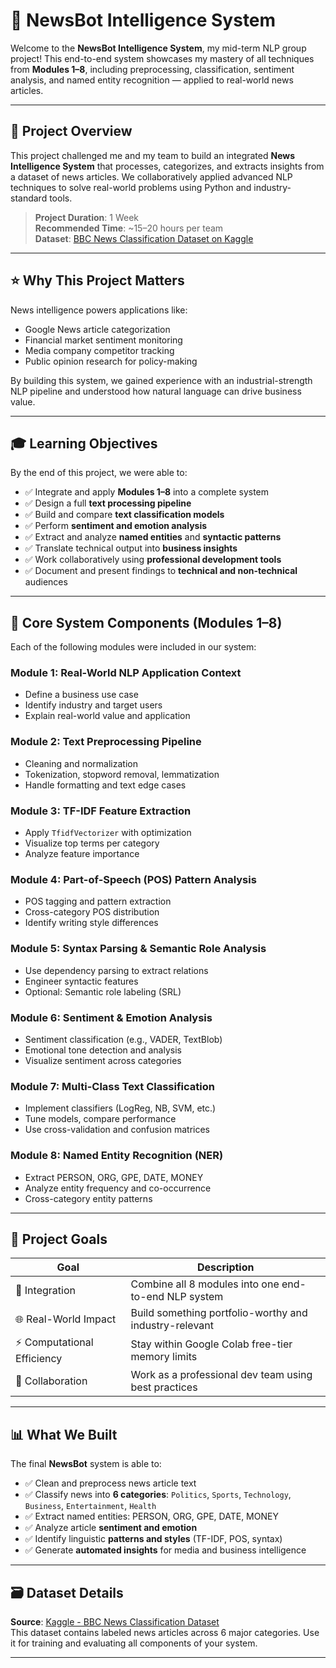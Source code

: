 # 📰 NewsBot Intelligence System

Welcome to the **NewsBot Intelligence System**, my mid-term NLP group project! This end-to-end system showcases my mastery of all techniques from **Modules 1–8**, including preprocessing, classification, sentiment analysis, and named entity recognition — applied to real-world news articles.

---

## 📌 Project Overview

This project challenged me and my team to build an integrated **News Intelligence System** that processes, categorizes, and extracts insights from a dataset of news articles. We collaboratively applied advanced NLP techniques to solve real-world problems using Python and industry-standard tools.

> **Project Duration**: 1 Week  
> **Recommended Time**: ~15–20 hours per team  
> **Dataset**: [BBC News Classification Dataset on Kaggle](https://www.kaggle.com/competitions/learn-ai-bbc/data)

---

## ⭐ Why This Project Matters

News intelligence powers applications like:
- Google News article categorization
- Financial market sentiment monitoring
- Media company competitor tracking
- Public opinion research for policy-making

By building this system, we gained experience with an industrial-strength NLP pipeline and understood how natural language can drive business value.

---

## 🎓 Learning Objectives

By the end of this project, we were able to:

- ✅ Integrate and apply **Modules 1–8** into a complete system  
- ✅ Design a full **text processing pipeline**  
- ✅ Build and compare **text classification models**  
- ✅ Perform **sentiment and emotion analysis**  
- ✅ Extract and analyze **named entities** and **syntactic patterns**  
- ✅ Translate technical output into **business insights**  
- ✅ Work collaboratively using **professional development tools**  
- ✅ Document and present findings to **technical and non-technical** audiences  

---

## 📖 Core System Components (Modules 1–8)

Each of the following modules were included in our system:

### **Module 1: Real-World NLP Application Context**
- Define a business use case
- Identify industry and target users
- Explain real-world value and application

### **Module 2: Text Preprocessing Pipeline**
- Cleaning and normalization
- Tokenization, stopword removal, lemmatization
- Handle formatting and text edge cases

### **Module 3: TF-IDF Feature Extraction**
- Apply `TfidfVectorizer` with optimization
- Visualize top terms per category
- Analyze feature importance

### **Module 4: Part-of-Speech (POS) Pattern Analysis**
- POS tagging and pattern extraction
- Cross-category POS distribution
- Identify writing style differences

### **Module 5: Syntax Parsing & Semantic Role Analysis**
- Use dependency parsing to extract relations
- Engineer syntactic features
- Optional: Semantic role labeling (SRL)

### **Module 6: Sentiment & Emotion Analysis**
- Sentiment classification (e.g., VADER, TextBlob)
- Emotional tone detection and analysis
- Visualize sentiment across categories

### **Module 7: Multi-Class Text Classification**
- Implement classifiers (LogReg, NB, SVM, etc.)
- Tune models, compare performance
- Use cross-validation and confusion matrices

### **Module 8: Named Entity Recognition (NER)**
- Extract PERSON, ORG, GPE, DATE, MONEY
- Analyze entity frequency and co-occurrence
- Cross-category entity patterns

---

## 🎯 Project Goals

| Goal | Description |
|------|-------------|
| 🔄 Integration | Combine all 8 modules into one end-to-end NLP system |
| 🌐 Real-World Impact | Build something portfolio-worthy and industry-relevant |
| ⚡ Computational Efficiency | Stay within Google Colab free-tier memory limits |
| 👥 Collaboration | Work as a professional dev team using best practices |

---

## 📊 What We Built

The final **NewsBot** system is able to:

- ✅ Clean and preprocess news article text
- ✅ Classify news into **6 categories**: `Politics`, `Sports`, `Technology`, `Business`, `Entertainment`, `Health`
- ✅ Extract named entities: PERSON, ORG, GPE, DATE, MONEY
- ✅ Analyze article **sentiment and emotion**
- ✅ Identify linguistic **patterns and styles** (TF-IDF, POS, syntax)
- ✅ Generate **automated insights** for media and business intelligence

---

## 🗃️ Dataset Details

**Source**: [Kaggle - BBC News Classification Dataset](https://www.kaggle.com/competitions/learn-ai-bbc/data)  
This dataset contains labeled news articles across 6 major categories. Use it for training and evaluating all components of your system.

---
